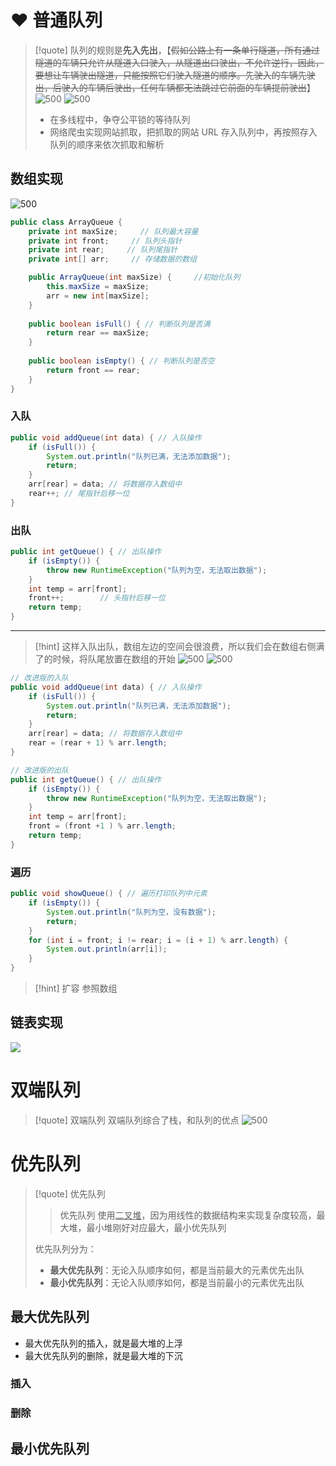 # ❤️ 普通队列

> [!quote] 队列的规则是**先入先出**，【~~假如公路上有一条单行隧道，所有通过隧道的车辆只允许从隧道入口驶入，从隧道出口驶出，不允许逆行，因此，要想让车辆驶出隧道，只能按照它们驶入隧道的顺序。先驶入的车辆先驶出，后驶入的车辆后驶出，任何车辆都无法跳过它前面的车辆提前驶出~~】
> ![500](https://obsidian-1307744200.cos.ap-guangzhou.myqcloud.com/%E5%9B%BE%E7%89%87/202403142334510.png)
> ![500](https://obsidian-1307744200.cos.ap-guangzhou.myqcloud.com/%E5%9B%BE%E7%89%87/202403142335568.png)
> 
> - 在多线程中，争夺公平锁的等待队列
> - 网络爬虫实现网站抓取，把抓取的网站 URL 存入队列中，再按照存入队列的顺序来依次抓取和解析

## 数组实现
![500](https://obsidian-1307744200.cos.ap-guangzhou.myqcloud.com/%E5%9B%BE%E7%89%87/202403142337392.png)

```java
public class ArrayQueue {  
    private int maxSize;     // 队列最大容量  
    private int front;     // 队列头指针  
    private int rear;     // 队列尾指针  
    private int[] arr;     // 存储数据的数组

	public ArrayQueue(int maxSize) {     //初始化队列  
	    this.maxSize = maxSize;  
	    arr = new int[maxSize];  
	}
	
	public boolean isFull() { // 判断队列是否满  
	    return rear == maxSize;  
	}  
	  
	public boolean isEmpty() { // 判断队列是否空  
	    return front == rear;  
	}
}
```

### 入队
```java
public void addQueue(int data) { // 入队操作
	if (isFull()) {
		System.out.println("队列已满，无法添加数据");
		return;
	}
	arr[rear] = data; // 将数据存入数组中
	rear++; // 尾指针后移一位
}
```

### 出队
```java
public int getQueue() { // 出队操作
	if (isEmpty()) {
		throw new RuntimeException("队列为空，无法取出数据");
	}
	int temp = arr[front];
	front++;        // 头指针后移一位
	return temp;
}
```

---

> [!hint] 这样入队出队，数组左边的空间会很浪费，所以我们会在数组右侧满了的时候，将队尾放置在数组的开始
> ![500](https://obsidian-1307744200.cos.ap-guangzhou.myqcloud.com/%E5%9B%BE%E7%89%87/202403151026431.png)
> ![500](https://obsidian-1307744200.cos.ap-guangzhou.myqcloud.com/%E5%9B%BE%E7%89%87/202403151026421.png)

```java
// 改进版的入队
public void addQueue(int data) { // 入队操作
	if (isFull()) {
		System.out.println("队列已满，无法添加数据");
		return;
	}
	arr[rear] = data; // 将数据存入数组中
	rear = (rear + 1) % arr.length;
}

// 改进版的出队
public int getQueue() { // 出队操作
	if (isEmpty()) {
		throw new RuntimeException("队列为空，无法取出数据");
	}
	int temp = arr[front];
	front = (front +1 ) % arr.length;    
	return temp;
}
```

### 遍历
```java
public void showQueue() { // 遍历打印队列中元素
	if (isEmpty()) {
		System.out.println("队列为空，没有数据");
		return;
	}
	for (int i = front; i != rear; i = (i + 1) % arr.length) {
		System.out.println(arr[i]);
	}
}
```

> [!hint] 扩容 参照数组

## 链表实现
![](https://obsidian-1307744200.cos.ap-guangzhou.myqcloud.com/%E5%9B%BE%E7%89%87/202403151038615.png)

# 双端队列

> [!quote] 双端队列
> 双端队列综合了栈，和队列的优点
> ![500](https://obsidian-1307744200.cos.ap-guangzhou.myqcloud.com/%E5%9B%BE%E7%89%87/202404252246004.png)

# 优先队列

> [!quote] 优先队列
> 
> > 优先队列 使用<u>二叉堆</u>，因为用线性的数据结构来实现复杂度较高，最大堆，最小堆刚好对应最大，最小优先队列
> 
> 优先队列分为：
> - **最大优先队列**：无论入队顺序如何，都是当前最大的元素优先出队
> - **最小优先队列**：无论入队顺序如何，都是当前最小的元素优先出队

## 最大优先队列
- 最大优先队列的插入，就是最大堆的上浮
- 最大优先队列的删除，就是最大堆的下沉

### 插入



### 删除


## 最小优先队列



